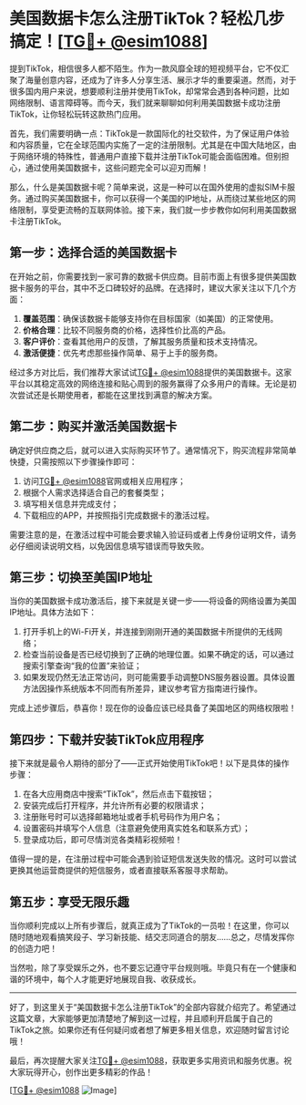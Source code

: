 # 美国数据卡怎么注册TikTok？轻松几步搞定！[[TG💪+ @esim1088](https://t.me/s/esim1088)]

提到TikTok，相信很多人都不陌生。作为一款风靡全球的短视频平台，它不仅汇聚了海量创意内容，还成为了许多人分享生活、展示才华的重要渠道。然而，对于很多国内用户来说，想要顺利注册并使用TikTok，却常常会遇到各种问题，比如网络限制、语言障碍等。而今天，我们就来聊聊如何利用美国数据卡成功注册TikTok，让你轻松玩转这款热门应用。

首先，我们需要明确一点：TikTok是一款国际化的社交软件，为了保证用户体验和内容质量，它在全球范围内实施了一定的注册限制。尤其是在中国大陆地区，由于网络环境的特殊性，普通用户直接下载并注册TikTok可能会面临困难。但别担心，通过使用美国数据卡，这些问题完全可以迎刃而解！

那么，什么是美国数据卡呢？简单来说，这是一种可以在国外使用的虚拟SIM卡服务。通过购买美国数据卡，你可以获得一个美国的IP地址，从而绕过某些地区的网络限制，享受更流畅的互联网体验。接下来，我们就一步步教你如何利用美国数据卡注册TikTok。

## 第一步：选择合适的美国数据卡

在开始之前，你需要找到一家可靠的数据卡供应商。目前市面上有很多提供美国数据卡服务的平台，其中不乏口碑较好的品牌。在选择时，建议大家关注以下几个方面：

1. **覆盖范围**：确保该数据卡能够支持你在目标国家（如美国）的正常使用。
2. **价格合理**：比较不同服务商的价格，选择性价比高的产品。
3. **客户评价**：查看其他用户的反馈，了解其服务质量和技术支持情况。
4. **激活便捷**：优先考虑那些操作简单、易于上手的服务商。

经过多方对比后，我们推荐大家试试[TG💪+ @esim1088](https://t.me/s/esim1088)提供的美国数据卡。这家平台以其稳定高效的网络连接和贴心周到的服务赢得了众多用户的青睐。无论是初次尝试还是长期使用者，都能在这里找到满意的解决方案。

## 第二步：购买并激活美国数据卡

确定好供应商之后，就可以进入实际购买环节了。通常情况下，购买流程非常简单快捷，只需按照以下步骤操作即可：

1. 访问[TG💪+ @esim1088](https://t.me/s/esim1088)官网或相关应用程序；
2. 根据个人需求选择适合自己的套餐类型；
3. 填写相关信息并完成支付；
4. 下载相应的APP，并按照指引完成数据卡的激活过程。

需要注意的是，在激活过程中可能会要求输入验证码或者上传身份证明文件，请务必仔细阅读说明文档，以免因信息填写错误而导致失败。

## 第三步：切换至美国IP地址

当你的美国数据卡成功激活后，接下来就是关键一步——将设备的网络设置为美国IP地址。具体方法如下：

1. 打开手机上的Wi-Fi开关，并连接到刚刚开通的美国数据卡所提供的无线网络；
2. 检查当前设备是否已经切换到了正确的地理位置。如果不确定的话，可以通过搜索引擎查询“我的位置”来验证；
3. 如果发现仍然无法正常访问，则可能需要手动调整DNS服务器设置。具体设置方法因操作系统版本不同而有所差异，建议参考官方指南进行操作。

完成上述步骤后，恭喜你！现在你的设备应该已经具备了美国地区的网络权限啦！

## 第四步：下载并安装TikTok应用程序

接下来就是最令人期待的部分了——正式开始使用TikTok吧！以下是具体的操作步骤：

1. 在各大应用商店中搜索“TikTok”，然后点击下载按钮；
2. 安装完成后打开程序，并允许所有必要的权限请求；
3. 注册账号时可以选择邮箱地址或者手机号码作为用户名；
4. 设置密码并填写个人信息（注意避免使用真实姓名和联系方式）；
5. 登录成功后，即可尽情浏览各类精彩视频啦！

值得一提的是，在注册过程中可能会遇到验证短信发送失败的情况。这时可以尝试更换其他运营商提供的短信服务，或者直接联系客服寻求帮助。

## 第五步：享受无限乐趣

当你顺利完成以上所有步骤后，就真正成为了TikTok的一员啦！在这里，你可以随时随地观看搞笑段子、学习新技能、结交志同道合的朋友……总之，尽情发挥你的创造力吧！

当然啦，除了享受娱乐之外，也不要忘记遵守平台规则哦。毕竟只有在一个健康和谐的环境中，每个人才能更好地展现自我、收获成长。

---

好了，到这里关于“美国数据卡怎么注册TikTok”的全部内容就介绍完了。希望通过这篇文章，大家能够更加清楚地了解到这一过程，并且顺利开启属于自己的TikTok之旅。如果你还有任何疑问或者想了解更多相关信息，欢迎随时留言讨论哦！

最后，再次提醒大家关注[TG💪+ @esim1088](https://t.me/s/esim1088)，获取更多实用资讯和服务优惠。祝大家玩得开心，创作出更多精彩的作品！

[[TG💪+ @esim1088](https://t.me/s/esim1088) ![Image](https://i.postimg.cc/4NQfJmqS/Snipaste-2025-05-13-00-14-12.png)]